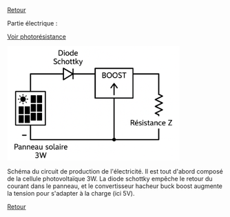 [Retour](README.md)

Partie électrique :

[Voir photorésistance](photores.md)

<img src="Images/circuit1.png" width="400">

Schéma du circuit de production de l'électricité. Il est tout d'abord composé de la cellule photovoltaïque 3W. La diode schottky empêche le retour du courant dans le panneau, et le convertisseur hacheur buck boost augmente la tension pour s'adapter à la charge (ici 5V).

[Retour](README.md)
